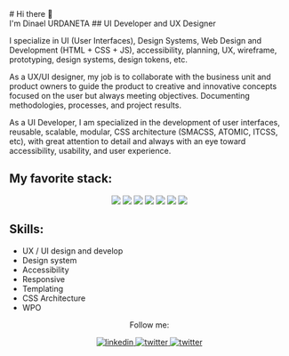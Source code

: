 <div align="center">
  <img src="[markdownmonstericon.png](https://res.cloudinary.com/db2fqw7ex/image/upload/v1697018280/cover_qwetwl.png)"
       alt="" />
</div>
# Hi there 👋 <br/> I'm Dinael URDANETA
## UI Developer and UX Designer
<p>
  I specialize in UI (User Interfaces), Design Systems, Web Design and Development (HTML + CSS + JS), accessibility, planning, UX, wireframe, prototyping, design systems, design tokens, etc.
</p>
<p>
  As a UX/UI designer, my job is to collaborate with the business unit and product owners to guide the product to creative and innovative concepts focused on the user but always meeting objectives. Documenting methodologies, processes, and project results.
</p>

<p>
  As a UI Developer, I am specialized in the development of user interfaces, reusable, scalable, modular, CSS architecture (SMACSS, ATOMIC, ITCSS, etc), with great attention to detail and always with an eye toward accessibility, usability, and user experience.
</p>

## My favorite stack:
<div align="center">
  <img src="https://img.shields.io/badge/-Figma-000?style=for-the-badge&logo=figma&logoColor=fff&labelColor=282828">
  <img src="https://img.shields.io/badge/-HTML-c58545?style=for-the-badge&logo=html5&logoColor=c58545&labelColor=282828">
  <img src="https://img.shields.io/badge/-CSS-264de4?style=for-the-badge&logo=css3&logoColor=264de4&labelColor=282828">
  <img src="https://img.shields.io/badge/-JavaScript-f7df1e?style=for-the-badge&logo=javascript&logoColor=f7df1e&labelColor=282828">
  <img src="https://img.shields.io/badge/-SASS-cc6699?style=for-the-badge&logo=sass&logoColor=cc6699&labelColor=282828">
  <img src="https://img.shields.io/badge/-React-61dafb?style=for-the-badge&logo=react&logoColor=61dafb&labelColor=282828">
  <img src="https://img.shields.io/badge/-Storybook-ff528c?style=for-the-badge&logo=storybook&logoColor=ff528c&labelColor=282828">
</div>

## Skills:
- UX / UI design and develop
- Design system
- Accessibility 
- Responsive
- Templating
- CSS Architecture 
- WPO

<p align="center">
  Follow me:
<p>
<div align="center">
  <a 
    href="https://www.linkedin.com/in/dinael-urdaneta/"
    target="_blank">
    <img src=https://img.shields.io/badge/linkedin-%2300acee.svg?color=405DE6&style=for-the-badge&logo=linkedin&logoColor=white alt=linkedin />
  </a>
  <a href="https://twitter.com/dinaelurdaneta" target="_blank">
    <img src=https://img.shields.io/badge/twitter-%2300acee.svg?color=1DA1F2&style=for-the-badge&logo=twitter&logoColor=white alt=twitter />
  </a>
  <a href="https://codepen.io/dinael" target="_blank">
    <img src=https://img.shields.io/badge/codepen-%2300acee.svg?color=000&style=for-the-badge&logo=codepen&logoColor=white alt=twitter />
  </a>
</div>

